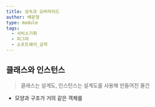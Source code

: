 ```yaml
---
title: 상속과 오버라이드
author: 배문형
type: module
tags:
  - 서비스기획
  - 피그마
  - 소프트웨어_공학
---
```


## 클래스와 인스턴스

> 클래스는 설계도, 인스턴스는 설계도를 사용해 만들어진 물건

- 모양과 구조가 거의 같은 객체를 